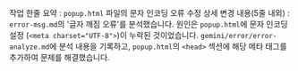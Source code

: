 작업 한줄 요약 : `popup.html` 파일의 문자 인코딩 오류 수정
상세 변경 내용(5줄 내외) : `error-msg.md`의 '글자 깨짐 오류'를 분석했습니다. 원인은 `popup.html`에 문자 인코딩 설정 (`<meta charset="UTF-8">`)이 누락된 것이었습니다. `gemini/error/error-analyze.md`에 분석 내용을 기록하고, `popup.html`의 `<head>` 섹션에 해당 메타 태그를 추가하여 문제를 해결했습니다.
